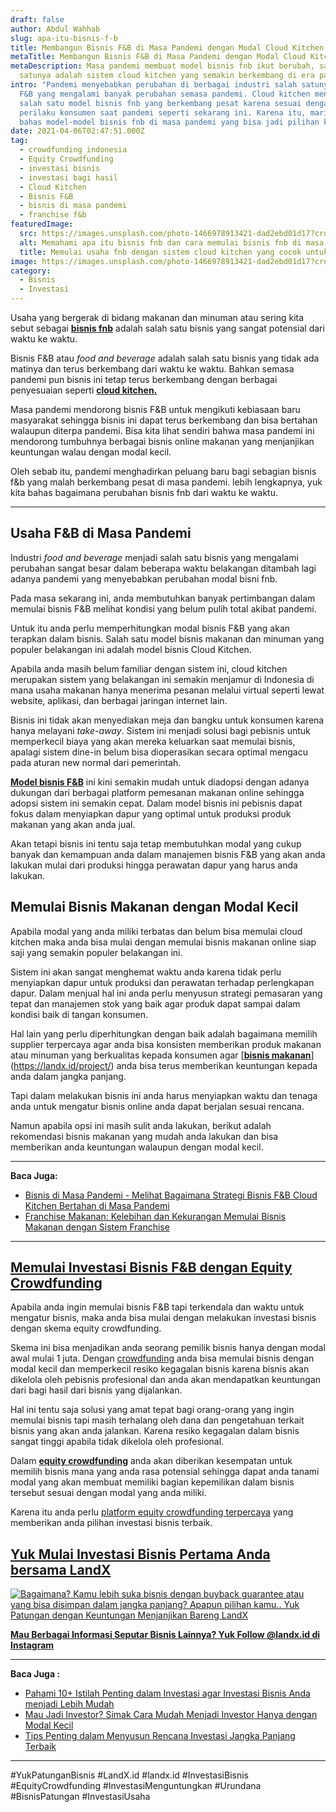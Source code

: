 ```yaml
---
draft: false
author: Abdul Wahhab
slug: apa-itu-bisnis-f-b
title: Membangun Bisnis F&B di Masa Pandemi dengan Modal Cloud Kitchen
metaTitle: Membangun Bisnis F&B di Masa Pandemi dengan Modal Cloud Kitchen
metaDescription: Masa pandemi membuat model bisnis fnb ikut berubah, salah
  satunya adalah sistem cloud kitchen yang semakin berkembang di era pandemi
intro: "Pandemi menyebabkan perubahan di berbagai industri salah satunya bisnis
  F&B yang mengalami banyak perubahan semasa pandemi. Cloud kitchen menjadi
  salah satu model bisnis fnb yang berkembang pesat karena sesuai dengan
  perilaku konsumen saat pandemi seperti sekarang ini. Karena itu, mari kita
  bahas model-model bisnis fnb di masa pandemi yang bisa jadi pilihan kamu. "
date: 2021-04-06T02:47:51.000Z
tag:
  - crowdfunding indonesia
  - Equity Crowdfunding
  - investasi bisnis
  - investasi bagi hasil
  - Cloud Kitchen
  - Bisnis F&B
  - bisnis di masa pandemi
  - franchise f&b
featuredImage:
  src: https://images.unsplash.com/photo-1466978913421-dad2ebd01d17?crop=entropy&cs=tinysrgb&fit=max&fm=jpg&ixid=MnwxMTc3M3wwfDF8c2VhcmNofDJ8fHJlc3RhdXJhbnR8ZW58MHx8fHwxNjM4ODk5NzE2&ixlib=rb-1.2.1&q=80&w=1080
  alt: Memahami apa itu bisnis fnb dan cara memulai bisnis fnb di masa pandemi
  title: Memulai usaha fnb dengan sistem cloud kitchen yang cocok untuk masa pandemi
image: https://images.unsplash.com/photo-1466978913421-dad2ebd01d17?crop=entropy&cs=tinysrgb&fit=max&fm=jpg&ixid=MnwxMTc3M3wwfDF8c2VhcmNofDJ8fHJlc3RhdXJhbnR8ZW58MHx8fHwxNjM4ODk5NzE2&ixlib=rb-1.2.1&q=80&w=1080
category:
  - Bisnis
  - Investasi
---
```

Usaha yang bergerak di bidang makanan dan minuman atau sering kita sebut sebagai **[bisnis fnb](https://landx.id/blog/bisnis-cloud-kitchen-di-masa-pandemi/)** adalah salah satu bisnis yang sangat potensial dari waktu ke waktu.

Bisnis F&B atau *food and beverage* adalah salah satu bisnis yang tidak ada matinya dan terus berkembang dari waktu ke waktu. Bahkan semasa pandemi pun bisnis ini tetap terus berkembang dengan berbagai penyesuaian seperti **[cloud kitchen.](https://landx.id/blog/bisnis-cloud-kitchen-di-masa-pandemi/)**

Masa pandemi mendorong bisnis F&B untuk mengikuti kebiasaan baru masyarakat sehingga bisnis ini dapat terus berkembang dan bisa bertahan walaupun diterpa pandemi. Bisa kita lihat sendiri bahwa masa pandemi ini mendorong tumbuhnya berbagai bisnis online makanan yang menjanjikan keuntungan walau dengan modal kecil.

Oleh sebab itu, pandemi menghadirkan peluang baru bagi sebagian bisnis f&b yang malah berkembang pesat di masa pandemi. lebih lengkapnya, yuk kita bahas bagaimana perubahan bisnis fnb dari waktu ke waktu.

- - -

## Usaha F&B di Masa Pandemi

Industri *food and beverage* menjadi salah satu bisnis yang mengalami perubahan sangat besar dalam beberapa waktu belakangan ditambah lagi adanya pandemi yang menyebabkan perubahan modal bisni fnb.

Pada masa sekarang ini, anda membutuhkan banyak pertimbangan dalam memulai bisnis F&B melihat kondisi yang belum pulih total akibat pandemi.

Untuk itu anda perlu memperhitungkan modal bisnis F&B yang akan terapkan dalam bisnis. Salah satu model bisnis makanan dan minuman yang populer belakangan ini adalah model bisnis Cloud Kitchen.

Apabila anda masih belum familiar dengan sistem ini, cloud kitchen merupakan sistem yang belakangan ini semakin menjamur di Indonesia di mana usaha makanan hanya menerima pesanan melalui virtual seperti lewat website, aplikasi, dan berbagai jaringan internet lain.

Bisnis ini tidak akan menyediakan meja dan bangku untuk konsumen karena hanya melayani *take-away*. Sistem ini menjadi solusi bagi pebisnis untuk memperkecil biaya yang akan mereka keluarkan saat memulai bisnis, apalagi sistem dine-in belum bisa dioperasikan secara optimal mengacu pada aturan new normal dari pemerintah.

**[Model bisnis F&B](https://landx.id/project/)** ini kini semakin mudah untuk diadopsi dengan adanya dukungan dari berbagai platform pemesanan makanan online sehingga adopsi sistem ini semakin cepat. Dalam model bisnis ini pebisnis dapat fokus dalam menyiapkan dapur yang optimal untuk produksi produk makanan yang akan anda jual.

Akan tetapi bisnis ini tentu saja tetap membutuhkan modal yang cukup banyak dan kemampuan anda dalam manajemen bisnis F&B yang akan anda lakukan mulai dari produksi hingga perawatan dapur yang harus anda lakukan.

## Memulai Bisnis Makanan dengan Modal Kecil

Apabila modal yang anda miliki terbatas dan belum bisa memulai cloud kitchen maka anda bisa mulai dengan memulai bisnis makanan online siap saji yang semakin populer belakangan ini.

Sistem ini akan sangat menghemat waktu anda karena tidak perlu menyiapkan dapur untuk produksi dan perawatan terhadap perlengkapan dapur. Dalam menjual hal ini anda perlu menyusun strategi pemasaran yang tepat dan manajemen stok yang baik agar produk dapat sampai dalam kondisi baik di tangan konsumen.

Hal lain yang perlu diperhitungkan dengan baik adalah bagaimana memilih supplier terpercaya agar anda bisa konsisten memberikan produk makanan atau minuman yang berkualitas kepada konsumen agar [[**bisnis makanan**](https://landx.id/project/)](https://landx.id/project/) anda bisa terus memberikan keuntungan kepada anda dalam jangka panjang.

Tapi dalam melakukan bisnis ini anda harus menyiapkan waktu dan tenaga anda untuk mengatur bisnis online anda dapat berjalan sesuai rencana.

Namun apabila opsi ini masih sulit anda lakukan, berikut adalah rekomendasi bisnis makanan yang mudah anda lakukan dan bisa memberikan anda keuntungan walaupun dengan modal kecil.

- - -

**Baca Juga:**

* [Bisnis di Masa Pandemi - Melihat Bagaimana Strategi Bisnis F&B Cloud Kitchen Bertahan di Masa Pandemi](https://landx.id/blog/bisnis-cloud-kitchen-di-masa-pandemi/)
* [Franchise Makanan: Kelebihan dan Kekurangan Memulai Bisnis Makanan dengan Sistem Franchise](https://landx.id/blog/memulai-bisnis-franchise-makanan/)

- - -

## [Memulai Investasi Bisnis F&B dengan Equity Crowdfunding](https://landx.id/project/)

Apabila anda ingin memulai bisnis F&B tapi terkendala dan waktu untuk mengatur bisnis, maka anda bisa mulai dengan melakukan investasi bisnis dengan skema equity crowdfunding.

Skema ini bisa menjadikan anda seorang pemilik bisnis hanya dengan modal awal mulai 1 juta. Dengan [crowdfunding](https://landx.id/) anda bisa memulai bisnis dengan modal kecil dan memperkecil resiko kegagalan bisnis karena bisnis akan dikelola oleh pebisnis profesional dan anda akan mendapatkan keuntungan dari bagi hasil dari bisnis yang dijalankan.

Hal ini tentu saja solusi yang amat tepat bagi orang-orang yang ingin memulai bisnis tapi masih terhalang oleh dana dan pengetahuan terkait bisnis yang akan anda jalankan. Karena resiko kegagalan dalam bisnis sangat tinggi apabila tidak dikelola oleh profesional.

Dalam **[equity crowdfunding](https://landx.id/)** anda akan diberikan kesempatan untuk memilih bisnis mana yang anda rasa potensial sehingga dapat anda tanami modal yang akan membuat memiliki bagian kepemilikan dalam bisnis tersebut sesuai dengan modal yang anda miliki.

Karena itu anda perlu [platform equity crowdfunding terpercaya](https://landx.id/) yang memberikan anda pilihan investasi bisnis terbaik.

## [Yuk Mulai Investasi Bisnis Pertama Anda bersama LandX](https://landx.id/)

[![Bagaimana? Kamu lebih suka bisnis dengan buyback guarantee atau yang bisa disimpan dalam jangka panjang? Apapun pilihan kamu.. Yuk Patungan  dengan Keuntungan Menjanjikan Bareng LandX](https://accountgram-production.sfo2.cdn.digitaloceanspaces.com/landx_ghost/2021/10/Equity-Crowdfunding-di-Indonesia-1--3.png)](https://landx.id/project/#/ximi)

**[Mau Berbagai Informasi Seputar Bisnis Lainnya? Yuk Follow @landx.id di Instagram](https://www.instagram.com/landx.id/?utm_medium=copy_link)**

- - -

**Baca Juga :**

* [Pahami 10+ Istilah Penting dalam Investasi agar Investasi Bisnis Anda menjadi Lebih Mudah](https://landx.id/blog/pahami-10-istilah-penting-dalam-investasi-agar-investasi-bisnis-anda-menjadi-lebih-mudah/)
* [Mau Jadi Investor? Simak Cara Mudah Menjadi Investor Hanya dengan Modal Kecil](https://landx.id/blog/cara-menjadi-investor/)
* [Tips Penting dalam Menyusun Rencana Investasi Jangka Panjang Terbaik](https://landx.id/blog/investasi-jangka-panjang-adalah/)

- - -

\#YukPatunganBisnis	#LandX.id	#landx.id	#InvestasiBisnis	#EquityCrowdfunding	#InvestasiMenguntungkan	#Urundana	#BisnisPatungan	#InvestasiUsaha